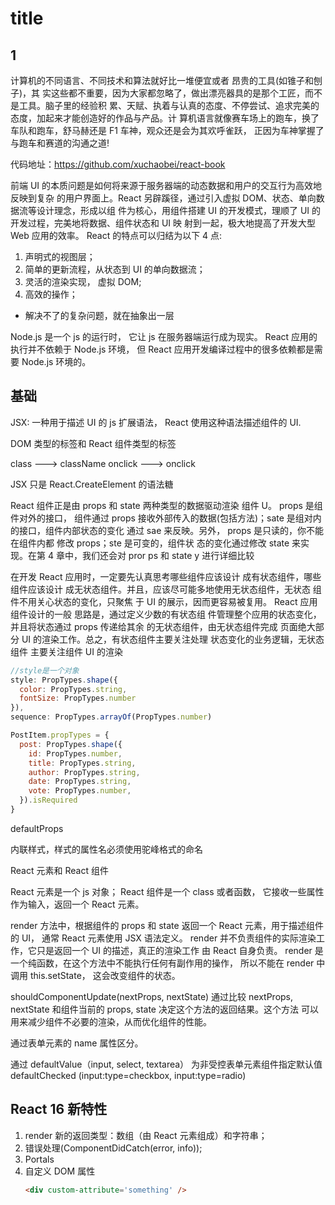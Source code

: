 # title

## 1

计算机的不同语言、不同技术和算法就好比一堆便宜或者 昂贵的工具(如锥子和刨子)，其
实这些都不重要，因为大家都忽略了，做出漂亮器具的是那个工匠，而不是工具。脑子里的经验积
累、天赋、执着与认真的态度、不停尝试、追求完美的态度，加起来才能创造好的作品与产品。计
算机语言就像赛车场上的跑车，换了车队和跑车，舒马赫还是 F1 车神，观众还是会为其欢呼雀跃，
正因为车神掌握了与跑车和赛道的沟通之道!

代码地址：https://github.com/xuchaobei/react-book

前端 UI 的本质问题是如何将来源于服务器端的动态数据和用户的交互行为高效地反映到复杂
的用户界面上。React 另辟蹊径，通过引入虚拟 DOM、状态、单向数据流等设计理念，形成以组
件为核心，用组件搭建 UI 的开发模式，理顺了 UI 的开发过程，完美地将数据、组件状态和 UI 映
射到一起，极大地提高了开发大型 Web 应用的效率。
React 的特点可以归结为以下 4 点:

1. 声明式的视图层；
2. 简单的更新流程，从状态到 UI 的单向数据流；
3. 灵活的渲染实现， 虚拟 DOM;
4. 高效的操作；

- 解决不了的复杂问题，就在抽象出一层

Node.js 是一个 js 的运行时， 它让 js 在服务器端运行成为现实。
React 应用的执行并不依赖于 Node.js 环境， 但 React 应用开发编译过程中的很多依赖都是需要 Node.js 环境的。

## 基础

JSX: 一种用于描述 UI 的 js 扩展语法， React 使用这种语法描述组件的 UI.

DOM 类型的标签和 React 组件类型的标签

class ---> className
onclick ---> onclick

JSX 只是 React.CreateElement 的语法糖

React 组件正是由 props 和 state 两种类型的数据驱动渲染 组件 U。 props 是组件对外的接口，
组件通过 props 接收外部传入的数据(包括方法)；sate 是组对内的接口，组件内部状态的变化
通过 sae 来反映。另外， props 是只读的，你不能在组件内都 修改 props；ste 是可变的，组件状
态的变化通过修改 state 来实现。在第 4 章中，我们还会对 pror ps 和 state y 进行详细比较

在开发 React 应用时，一定要先认真思考哪些组件应该设计 成有状态组件，哪些组件应该设计
成无状态组件。并且，应该尽可能多地使用无状态组件，无状态 组件不用关心状态的变化，只聚焦
于 UI 的展示，因而更容易被复用。 React 应用组件设计的一般 思路是，通过定义少数的有状态组
件管理整个应用的状态变化，并且将状态通过 props 传递给其余 的无状态组件，由无状态组件完成
页面绝大部分 UI 的渲染工作。总之，有状态组件主要关注处理 状态变化的业务逻辑，无状态组件
主要关注组件 UI 的渲染

```js
//style是一个对象
style: PropTypes.shape({
  color: PropTypes.string,
  fontSize: PropTypes.number
}),
sequence: PropTypes.arrayOf(PropTypes.number)

PostItem.propTypes = {
  post: PropTypes.shape({
    id: PropTypes.number,
    title: PropTypes.string,
    author: PropTypes.string,
    date: PropTypes.string,
    vote: PropTypes.number,
  }).isRequired
}
```

defaultProps

内联样式，样式的属性名必须使用驼峰格式的命名

React 元素和 React 组件

React 元素是一个 js 对象；
React 组件是一个 class 或者函数， 它接收一些属性作为输入，返回一个 React 元素。

render 方法中，根据组件的 props 和 state 返回一个 React 元素，用于描述组件的 UI， 通常 React 元素使用
JSX 语法定义。 render 并不负责组件的实际渲染工作，它只是返回一个 UI 的描述，真正的渲染工作
由 React 自身负责。 render 是一个纯函数，在这个方法中不能执行任何有副作用的操作， 所以不能在
render 中调用 this.setState， 这会改变组件的状态。

shouldComponentUpdate(nextProps, nextState)
通过比较 nextProps, nextState 和组件当前的 props, state 决定这个方法的返回结果。这个方法
可以用来减少组件不必要的渲染，从而优化组件的性能。

通过表单元素的 name 属性区分。

通过 defaultValue（input, select, textarea） 为非受控表单元素组件指定默认值
defaultChecked (input:type=checkbox, input:type=radio)

## React 16 新特性

1. render 新的返回类型：数组（由 React 元素组成）和字符串；
2. 错误处理(ComponentDidCatch(error, info));
3. Portals
4. 自定义 DOM 属性
   ```html
   <div custom-attribute='something' />
   ```
